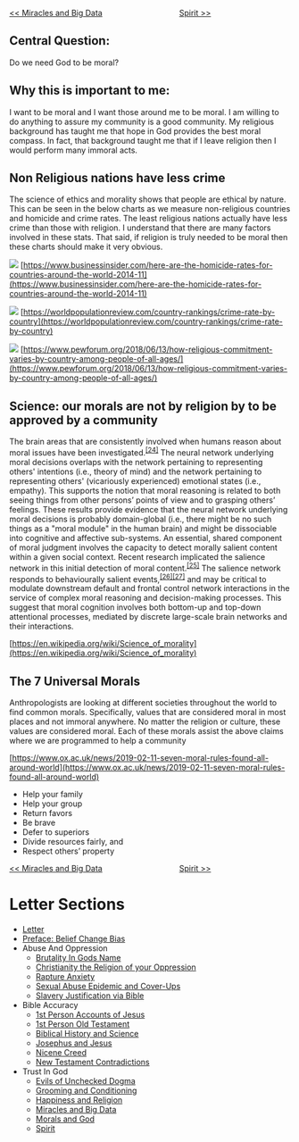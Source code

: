 [<< Miracles and Big Data](https://letter-to-christian-scholars.github.io/Letter-to-Christian-Scholars/Miracles-And-Big-Data.html)
&nbsp;&nbsp;&nbsp;&nbsp;&nbsp;&nbsp;&nbsp;&nbsp;&nbsp;&nbsp;&nbsp;&nbsp;&nbsp;&nbsp;&nbsp;&nbsp;&nbsp;&nbsp;&nbsp;&nbsp;&nbsp;&nbsp;&nbsp;&nbsp;&nbsp;&nbsp;&nbsp;&nbsp;&nbsp;&nbsp;&nbsp;&nbsp;&nbsp; 
[Spirit >>](https://letter-to-christian-scholars.github.io/Letter-to-Christian-Scholars/Spirit.html)


## **Central Question:**

Do we need God to be moral?


## **Why this is important to me:**

I want to be moral and I want those around me to be moral. I am willing to do anything to assure my community is a good community. My religious background has taught me that hope in God provides the best moral compass. In fact, that background taught me that if I leave religion then I would perform many immoral acts.


## **Non Religious nations have less crime**

The science of ethics and morality shows that people are ethical by nature. This can be seen in the below charts as we measure non-religious countries and homicide and crime rates. The least religious nations actually have less crime than those with religion. I understand that there are many factors involved in these stats. That said, if religion is truly needed to be moral then these charts should make it very obvious.

![](/assets/images/homicideratesbycountry.png)
[https://www.businessinsider.com/here-are-the-homicide-rates-for-countries-around-the-world-2014-11](https://www.businessinsider.com/here-are-the-homicide-rates-for-countries-around-the-world-2014-11)

![](/assets/images/crimeratesbycountry.png)
[https://worldpopulationreview.com/country-rankings/crime-rate-by-country](https://worldpopulationreview.com/country-rankings/crime-rate-by-country)

![](/assets/images/religiousratesbycountry.png)
[https://www.pewforum.org/2018/06/13/how-religious-commitment-varies-by-country-among-people-of-all-ages/](https://www.pewforum.org/2018/06/13/how-religious-commitment-varies-by-country-among-people-of-all-ages/)


## **Science: our morals are not by religion by to be approved by a community**

The brain areas that are consistently involved when humans reason about moral issues have been investigated.<sup><a href="https://en.wikipedia.org/wiki/Science_of_morality#cite_note-25">[24]</a></sup> The neural network underlying moral decisions overlaps with the network pertaining to representing others' intentions (i.e., theory of mind) and the network pertaining to representing others' (vicariously experienced) emotional states (i.e., empathy). This supports the notion that moral reasoning is related to both seeing things from other persons’ points of view and to grasping others’ feelings. These results provide evidence that the neural network underlying moral decisions is probably domain-global (i.e., there might be no such things as a "moral module" in the human brain) and might be dissociable into cognitive and affective sub-systems. An essential, shared component of moral judgment involves the capacity to detect morally salient content within a given social context. Recent research implicated the salience network in this initial detection of moral content.<sup><a href="https://en.wikipedia.org/wiki/Science_of_morality#cite_note-26">[25]</a></sup> The salience network responds to behaviourally salient events,<sup><a href="https://en.wikipedia.org/wiki/Science_of_morality#cite_note-27">[26][27]</a></sup> and may be critical to modulate downstream default and frontal control network interactions in the service of complex moral reasoning and decision-making processes. This suggest that moral cognition involves both bottom-up and top-down attentional processes, mediated by discrete large-scale brain networks and their interactions.

[https://en.wikipedia.org/wiki/Science_of_morality](https://en.wikipedia.org/wiki/Science_of_morality)


## **The 7 Universal Morals**

Anthropologists are looking at different societies throughout the world to find common morals. Specifically, values that are considered moral in most places and not immoral anywhere.  No matter the religion or culture, these values are considered moral. Each of these morals assist the above claims where we are programmed to help a community

[https://www.ox.ac.uk/news/2019-02-11-seven-moral-rules-found-all-around-world](https://www.ox.ac.uk/news/2019-02-11-seven-moral-rules-found-all-around-world)



* Help your family
* Help your group
* Return favors
* Be brave
* Defer to superiors
* Divide resources fairly, and
* Respect others’ property


[<< Miracles and Big Data](https://letter-to-christian-scholars.github.io/Letter-to-Christian-Scholars/Miracles-And-Big-Data.html)
&nbsp;&nbsp;&nbsp;&nbsp;&nbsp;&nbsp;&nbsp;&nbsp;&nbsp;&nbsp;&nbsp;&nbsp;&nbsp;&nbsp;&nbsp;&nbsp;&nbsp;&nbsp;&nbsp;&nbsp;&nbsp;&nbsp;&nbsp;&nbsp;&nbsp;&nbsp;&nbsp;&nbsp;&nbsp;&nbsp;&nbsp;&nbsp;&nbsp; 
[Spirit >>](https://letter-to-christian-scholars.github.io/Letter-to-Christian-Scholars/Spirit.html)

# Letter Sections
- [Letter](https://letter-to-christian-scholars.github.io/Letter-to-Christian-Scholars/index.html)
- [Preface: Belief Change Bias](https://letter-to-christian-scholars.github.io/Letter-to-Christian-Scholars/preface.html)
- Abuse And Oppression
  * [Brutality In Gods Name](https://letter-to-christian-scholars.github.io/Letter-to-Christian-Scholars/Brutality-In-Gods-Name.html)
  * [Christianity the Religion of your Oppression](https://letter-to-christian-scholars.github.io/Letter-to-Christian-Scholars/Christianity-The-Religion-Of-Your-Oppression.html)
  * [Rapture Anxiety](https://letter-to-christian-scholars.github.io/Letter-to-Christian-Scholars/Rapture-Anxiety.html)
  * [Sexual Abuse Epidemic and Cover-Ups](https://letter-to-christian-scholars.github.io/Letter-to-Christian-Scholars/Sexual-Abuse-Epidemic-And-Cover-Ups.html)
  * [Slavery Justification via Bible](https://letter-to-christian-scholars.github.io/Letter-to-Christian-Scholars/Slavery-Justification-Via-Bible.html)
- Bible Accuracy
  * [1st Person Accounts of Jesus](https://letter-to-christian-scholars.github.io/Letter-to-Christian-Scholars/1st-Person-Accounts-Of-Jesus.html)
  * [1st Person Old Testament](https://letter-to-christian-scholars.github.io/Letter-to-Christian-Scholars/1st-Person-Old-Testament.html)
  * [Biblical History and Science](https://letter-to-christian-scholars.github.io/Letter-to-Christian-Scholars/Biblical-History-And-Science.html)
  * [Josephus and Jesus](https://letter-to-christian-scholars.github.io/Letter-to-Christian-Scholars/Josephus-And-Jesus.html)
  * [Nicene Creed](https://letter-to-christian-scholars.github.io/Letter-to-Christian-Scholars/Nicene-Creed.html)
  * [New Testament Contradictions](https://letter-to-christian-scholars.github.io/Letter-to-Christian-Scholars/New-Testament-Contradictions.html)
- Trust In God
  * [Evils of Unchecked Dogma](https://letter-to-christian-scholars.github.io/Letter-to-Christian-Scholars/Evils-Of-Unchecked-Dogma.html)
  * [Grooming and Conditioning](https://letter-to-christian-scholars.github.io/Letter-to-Christian-Scholars/Grooming-And-Conditioning-In-Christianity.html)
  * [Happiness and Religion](https://letter-to-christian-scholars.github.io/Letter-to-Christian-Scholars/Happiness-And-Religion.html)
  * [Miracles and Big Data](https://letter-to-christian-scholars.github.io/Letter-to-Christian-Scholars/Miracles-And-Big-Data.html)
  * [Morals and God](https://letter-to-christian-scholars.github.io/Letter-to-Christian-Scholars/Morals-And-God.html)
  * [Spirit](https://letter-to-christian-scholars.github.io/Letter-to-Christian-Scholars/Spirit.html)
